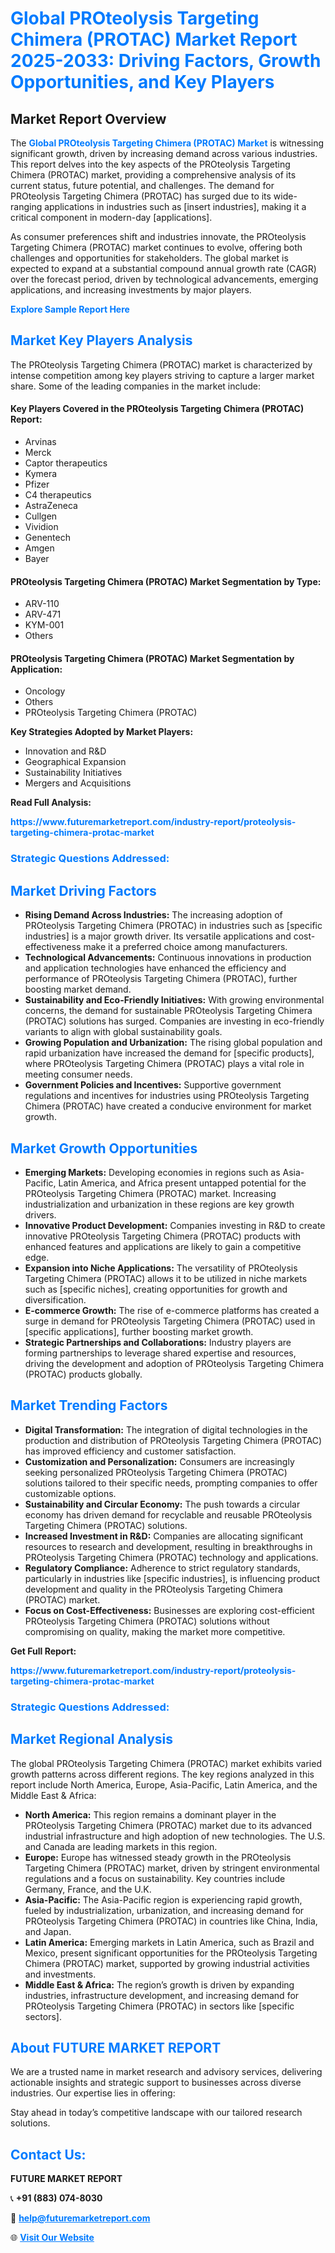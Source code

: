 <h1 style="color: #007BFF;">Global PROteolysis Targeting Chimera (PROTAC) Market Report 2025-2033: Driving Factors, Growth Opportunities, and Key Players</h1>

<section id="overview">
<h2>Market Report Overview</h2>
<p>The <a href="https://www.futuremarketreport.com/industry-report/proteolysis-targeting-chimera-protac-market" style="color: #007BFF; text-decoration: none;"><strong>Global PROteolysis Targeting Chimera (PROTAC) Market</strong></a> is witnessing significant growth, driven by increasing demand across various industries. This report delves into the key aspects of the PROteolysis Targeting Chimera (PROTAC) market, providing a comprehensive analysis of its current status, future potential, and challenges. The demand for PROteolysis Targeting Chimera (PROTAC) has surged due to its wide-ranging applications in industries such as [insert industries], making it a critical component in modern-day [applications].</p>
<p>As consumer preferences shift and industries innovate, the PROteolysis Targeting Chimera (PROTAC) market continues to evolve, offering both challenges and opportunities for stakeholders. The global market is expected to expand at a substantial compound annual growth rate (CAGR) over the forecast period, driven by technological advancements, emerging applications, and increasing investments by major players.</p>
</section>

<section id="overview">
<p><a href="https://www.futuremarketreport.com/request-sample/reportId=122924" style="color: #007BFF; text-decoration: none;"><strong>Explore Sample Report Here</strong></a></p>
</section>

<section id="key-players">
<h2 style="color: #007BFF;">Market Key Players Analysis</h2>
<p>The PROteolysis Targeting Chimera (PROTAC) market is characterized by intense competition among key players striving to capture a larger market share. Some of the leading companies in the market include:</p>
<h4>Key Players Covered in the PROteolysis Targeting Chimera (PROTAC) Report:</h4>
<ul><li>Arvinas</li><li>Merck</li><li>Captor therapeutics</li><li>Kymera</li><li>Pfizer</li><li>C4 therapeutics</li><li>AstraZeneca</li><li>Cullgen</li><li>Vividion</li><li>Genentech</li><li>Amgen</li><li>Bayer</li></ul>
<h4>PROteolysis Targeting Chimera (PROTAC) Market Segmentation by Type:</h4>
<ul><li>ARV-110</li><li>ARV-471</li><li>KYM-001</li><li>Others</li></ul>

<h4>PROteolysis Targeting Chimera (PROTAC) Market Segmentation by Application:</h4>
<ul><li>Oncology</li><li>Others</li><li>PROteolysis Targeting Chimera (PROTAC)</li></ul>
<p><strong>Key Strategies Adopted by Market Players:</strong></p>
<ul>
<li>Innovation and R&D</li>
<li>Geographical Expansion</li>
<li>Sustainability Initiatives</li>
<li>Mergers and Acquisitions</li>
</ul>
</section>

<section>
<p><strong>Read Full Analysis: </strong></p><a href="https://www.futuremarketreport.com/industry-report/proteolysis-targeting-chimera-protac-market" style="color: #007BFF; text-decoration: none;"><strong>https://www.futuremarketreport.com/industry-report/proteolysis-targeting-chimera-protac-market</strong></a>
<h3 style="color: #007BFF;">Strategic Questions Addressed:</h3>
</section>

<section id="driving-factors">
<h2 style="color: #007BFF;">Market Driving Factors</h2>
<ul>
<li><strong>Rising Demand Across Industries:</strong> The increasing adoption of PROteolysis Targeting Chimera (PROTAC) in industries such as [specific industries] is a major growth driver. Its versatile applications and cost-effectiveness make it a preferred choice among manufacturers.</li>
<li><strong>Technological Advancements:</strong> Continuous innovations in production and application technologies have enhanced the efficiency and performance of PROteolysis Targeting Chimera (PROTAC), further boosting market demand.</li>
<li><strong>Sustainability and Eco-Friendly Initiatives:</strong> With growing environmental concerns, the demand for sustainable PROteolysis Targeting Chimera (PROTAC) solutions has surged. Companies are investing in eco-friendly variants to align with global sustainability goals.</li>
<li><strong>Growing Population and Urbanization:</strong> The rising global population and rapid urbanization have increased the demand for [specific products], where PROteolysis Targeting Chimera (PROTAC) plays a vital role in meeting consumer needs.</li>
<li><strong>Government Policies and Incentives:</strong> Supportive government regulations and incentives for industries using PROteolysis Targeting Chimera (PROTAC) have created a conducive environment for market growth.</li>
</ul>
</section>

<section id="growth-opportunities">
<h2 style="color: #007BFF;">Market Growth Opportunities</h2>
<ul>
<li><strong>Emerging Markets:</strong> Developing economies in regions such as Asia-Pacific, Latin America, and Africa present untapped potential for the PROteolysis Targeting Chimera (PROTAC) market. Increasing industrialization and urbanization in these regions are key growth drivers.</li>
<li><strong>Innovative Product Development:</strong> Companies investing in R&D to create innovative PROteolysis Targeting Chimera (PROTAC) products with enhanced features and applications are likely to gain a competitive edge.</li>
<li><strong>Expansion into Niche Applications:</strong> The versatility of PROteolysis Targeting Chimera (PROTAC) allows it to be utilized in niche markets such as [specific niches], creating opportunities for growth and diversification.</li>
<li><strong>E-commerce Growth:</strong> The rise of e-commerce platforms has created a surge in demand for PROteolysis Targeting Chimera (PROTAC) used in [specific applications], further boosting market growth.</li>
<li><strong>Strategic Partnerships and Collaborations:</strong> Industry players are forming partnerships to leverage shared expertise and resources, driving the development and adoption of PROteolysis Targeting Chimera (PROTAC) products globally.</li>
</ul>
</section>

<section id="trending-factors">
<h2 style="color: #007BFF;">Market Trending Factors</h2>
<ul>
<li><strong>Digital Transformation:</strong> The integration of digital technologies in the production and distribution of PROteolysis Targeting Chimera (PROTAC) has improved efficiency and customer satisfaction.</li>
<li><strong>Customization and Personalization:</strong> Consumers are increasingly seeking personalized PROteolysis Targeting Chimera (PROTAC) solutions tailored to their specific needs, prompting companies to offer customizable options.</li>
<li><strong>Sustainability and Circular Economy:</strong> The push towards a circular economy has driven demand for recyclable and reusable PROteolysis Targeting Chimera (PROTAC) solutions.</li>
<li><strong>Increased Investment in R&D:</strong> Companies are allocating significant resources to research and development, resulting in breakthroughs in PROteolysis Targeting Chimera (PROTAC) technology and applications.</li>
<li><strong>Regulatory Compliance:</strong> Adherence to strict regulatory standards, particularly in industries like [specific industries], is influencing product development and quality in the PROteolysis Targeting Chimera (PROTAC) market.</li>
<li><strong>Focus on Cost-Effectiveness:</strong> Businesses are exploring cost-efficient PROteolysis Targeting Chimera (PROTAC) solutions without compromising on quality, making the market more competitive.</li>
</ul>
</section>

<section>
<p><strong>Get Full Report: </strong></p><a href="https://www.futuremarketreport.com/industry-report/proteolysis-targeting-chimera-protac-market" style="color: #007BFF; text-decoration: none;"><strong>https://www.futuremarketreport.com/industry-report/proteolysis-targeting-chimera-protac-market</strong></a>
<h3 style="color: #007BFF;">Strategic Questions Addressed:</h3>
</section>


<section id="regional-analysis">
<h2 style="color: #007BFF;">Market Regional Analysis</h2>
<p>The global PROteolysis Targeting Chimera (PROTAC) market exhibits varied growth patterns across different regions. The key regions analyzed in this report include North America, Europe, Asia-Pacific, Latin America, and the Middle East & Africa:</p>
<ul>
<li><strong>North America:</strong> This region remains a dominant player in the PROteolysis Targeting Chimera (PROTAC) market due to its advanced industrial infrastructure and high adoption of new technologies. The U.S. and Canada are leading markets in this region.</li>
<li><strong>Europe:</strong> Europe has witnessed steady growth in the PROteolysis Targeting Chimera (PROTAC) market, driven by stringent environmental regulations and a focus on sustainability. Key countries include Germany, France, and the U.K.</li>
<li><strong>Asia-Pacific:</strong> The Asia-Pacific region is experiencing rapid growth, fueled by industrialization, urbanization, and increasing demand for PROteolysis Targeting Chimera (PROTAC) in countries like China, India, and Japan.</li>
<li><strong>Latin America:</strong> Emerging markets in Latin America, such as Brazil and Mexico, present significant opportunities for the PROteolysis Targeting Chimera (PROTAC) market, supported by growing industrial activities and investments.</li>
<li><strong>Middle East & Africa:</strong> The region’s growth is driven by expanding industries, infrastructure development, and increasing demand for PROteolysis Targeting Chimera (PROTAC) in sectors like [specific sectors].</li>
</ul>
</section>

<footer>
<h2 style="color: #007BFF;">About FUTURE MARKET REPORT</h2>
<p>We are a trusted name in market research and advisory services, delivering actionable insights and strategic support to businesses across diverse industries. Our expertise lies in offering:</p>

<p>Stay ahead in today’s competitive landscape with our tailored research solutions.</p>

<h2 style="color: #007BFF;">Contact Us:</h2>
<p><strong>FUTURE MARKET REPORT</strong></p>
<p>📞 <strong>+91 (883) 074-8030</strong></p>
<p>📧 <strong><a href="mailto:help@futuremarketreport.com" style="color: #007BFF;">help@futuremarketreport.com</a></strong></p>
<p>🌐 <strong><a href="https://www.futuremarketreport.com/" style="color: #007BFF;">Visit Our Website</a></strong></p>
</footer>